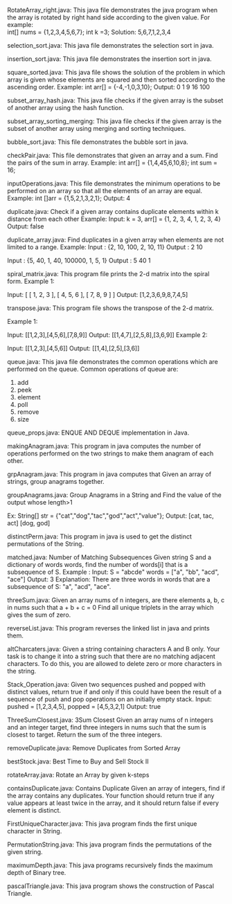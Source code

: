 RotateArray_right.java: This java file demonstrates the java program when the array is rotated by right hand side according to the given value. For example:  
int[] nums = {1,2,3,4,5,6,7};
int k =3;
Solution: 5,6,7,1,2,3,4

selection_sort.java: This java file demonstrates the selection sort in java.

insertion_sort.java: This java file demonstrates the insertion sort in java.

square_sorted.java: This java file shows the solution of the problem in which array is given whose elements are squared and then sorted according to the ascending order.
Example: int arr[] = {-4,-1,0,3,10};
Output: 0 1 9 16 100 

subset_array_hash.java: This java file checks if the given array is the subset of another array using the hash function.

subset_array_sorting_merging: This java file checks if the given array is the subset of another array using merging and sorting techniques.


bubble_sort.java: This file demonstrates the bubble sort in java.


checkPair.java: This file demonstrates that given an array and a sum. Find the pairs of the sum in array. 
Example:  int arr[] = {1,4,45,6,10,8};
       int sum = 16;
       
inputOperations.java: This file demonstrates the minimum operations to be performed on an array so that all the elements of an array are equal.
Example:   int []arr = {1,5,2,1,3,2,1};
Output: 4


duplicate.java: Check if a given array contains duplicate elements within k distance from each other
Example: Input: k = 3, arr[] = {1, 2, 3, 4, 1, 2, 3, 4}
Output: false

duplicate_array.java: Find duplicates in a given array when elements are not limited to a range.
Example:
Input : {2, 10, 100, 2, 10, 11}
Output : 2 10

Input : {5, 40, 1, 40, 100000, 1, 5, 1}
Output : 5 40 1

spiral_matrix.java: This program file prints the 2-d matrix into the spiral form.
Example 1:

Input:
[
 [ 1, 2, 3 ],
 [ 4, 5, 6 ],
 [ 7, 8, 9 ]
]
Output: [1,2,3,6,9,8,7,4,5]


transpose.java: This program file shows the transpose of the 2-d matrix.

Example 1:

Input: [[1,2,3],[4,5,6],[7,8,9]]
Output: [[1,4,7],[2,5,8],[3,6,9]]
Example 2:

Input: [[1,2,3],[4,5,6]]
Output: [[1,4],[2,5],[3,6]]

queue.java: This java file demonstrates the common operations which are performed on the queue.
Common operations of queue are:
1. add
2. peek
3. element
4. poll
5. remove
6. size

queue_props.java: ENQUE AND DEQUE implementation in Java.

makingAnagram.java: This program in java computes the number of operations performed on the two strings to make them anagram of each other. 


grpAnagram.java: This program in java computes that Given an array of strings, group anagrams together.

groupAnagrams.java: Group Anagrams in a String and Find the value of the output whose length>1

Ex:  String[] str = {"cat","dog","tac","god","act","value"};
 Output: [cat, tac, act]
             [dog, god]
             
distinctPerm.java: This program in java is used to get the distinct permutations of the String.


matched.java:  Number of Matching Subsequences
Given string S and a dictionary of words words, find the number of words[i] that is a subsequence of S.
Example :
Input: 
S = "abcde"
words = ["a", "bb", "acd", "ace"]
Output: 3
Explanation: There are three words in words that are a subsequence of S: "a", "acd", "ace".


threeSum.java:  Given an array nums of n integers, are there elements a, b, c in nums such that a + b + c = 0
Find all unique triplets in the array which gives the sum of zero.

reverseList.java: This program reverses the linked list in java and prints them.

altCharcaters.java: Given a string containing characters A and B only. Your task is to change it into a string such that there are no matching adjacent characters.  To do this, you are allowed to delete zero or more characters in the string.

Stack_Operation.java: Given two sequences pushed and popped with distinct values, return true if and only if this could have been the result of a sequence of push and pop operations on an initially empty stack.
Input: pushed = [1,2,3,4,5], popped = [4,5,3,2,1]
Output: true

ThreeSumClosest.java: 3Sum Closest
 Given an array nums of n integers and an integer target, find three integers in nums such that the sum is closest to target. 
 Return the sum of the three integers. 
 
 
 removeDuplicate.java: Remove Duplicates from Sorted Array
 
 bestStock.java: Best Time to Buy and Sell Stock II
 
 rotateArray.java:  Rotate an Array by given k-steps
 
 containsDuplicate.java:  Contains Duplicate
  Given an array of integers, find if the array contains any duplicates. Your function should return true if any value appears at least twice in the array,  and it should return false if every element is distinct.
  
  FirstUniqueCharacter.java: This java program finds the first unique character in String.
  
  PermutationString.java: This java program finds the permutations of the given string.
  
  maximumDepth.java: This java programs recursively finds the maximum depth of Binary tree.
  
  pascalTriangle.java: This java program shows the construction of Pascal Triangle.